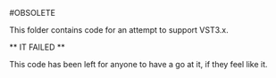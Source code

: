 #OBSOLETE

This folder contains code for an attempt to support VST3.x.

** IT FAILED **

This code has been left for anyone to have a go at it, if they feel like it.

